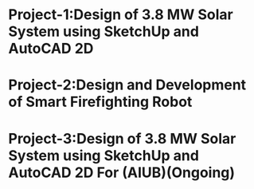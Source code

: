 # Project-1:Design of 3.8 MW Solar System using SketchUp and AutoCAD 2D
# Project-2:Design and Development of Smart Firefighting Robot
# Project-3:Design of 3.8 MW Solar System using SketchUp and AutoCAD 2D For (AIUB)(Ongoing)
